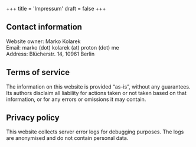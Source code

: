 +++
title = 'Impressum'
draft = false
+++

## Contact information

Website owner: Marko Kolarek  
Email: marko (dot) kolarek (at) proton (dot) me  
Address: Blücherstr. 14, 10961 Berlin  

## Terms of service

The information on this website is provided “as-is”, without any guarantees. Its authors disclaim all liability for actions taken or not taken based on that information, or for any errors or omissions it may contain.  

## Privacy policy

This website collects server error logs for debugging purposes. The logs are anonymised and do not contain personal data.

